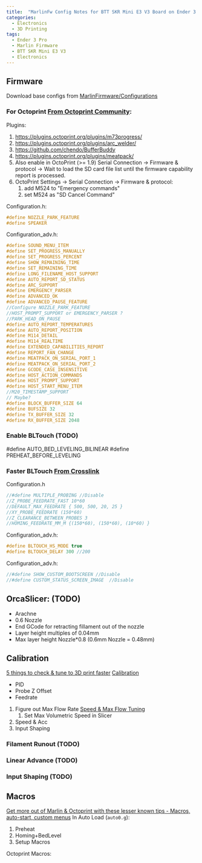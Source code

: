 ```yaml
---
title:  "MarlinFw Config Notes for BTT SKR Mini E3 V3 Board on Ender 3 Pro"
categories:
  - Electronics
  - 3D Printing
tags:
  - Ender 3 Pro
  - Marlin Firmware
  - BTT SKR Mini E3 V3
  - Electronics
---
```


## Firmware

Download base configs from [MarlinFirmware/Configurations](https://github.com/MarlinFirmware/Configurations/tree/bugfix-2.1.x/config/examples/Creality/Ender-3%20Pro/BigTreeTech%20SKR%20Mini%20E3%203.0)

### For Octoprint [From Octoprint Community](https://community.octoprint.org/t/a-list-of-recommended-marlin-features/39048):

Plugins:

1. https://plugins.octoprint.org/plugins/m73progress/
2. https://plugins.octoprint.org/plugins/arc_welder/
3. https://github.com/chendo/BufferBuddy
4. https://plugins.octoprint.org/plugins/meatpack/
5. Also enable in OctoPrint (>= 1.9) Serial Connection -> Firmware & protocol -> Wait to load the SD card file list until the firmware capability report is processed.
6. OctoPrint Settings -> Serial Connection -> Firmware & protocol:
    1. add M524 to "Emergency commands"
    2. set M524 as "SD Cancel Command"

Configuration.h:
```c
#define NOZZLE_PARK_FEATURE
#define SPEAKER
```
Configuration_adv.h:
```c
#define SOUND_MENU_ITEM
#define SET_PROGRESS_MANUALLY
#define SET_PROGRESS_PERCENT
#define SHOW_REMAINING_TIME
#define SET_REMAINING_TIME
#define LONG_FILENAME_HOST_SUPPORT
#define AUTO_REPORT_SD_STATUS
#define ARC_SUPPORT
#define EMERGENCY_PARSER
#define ADVANCED_OK
#define ADVANCED_PAUSE_FEATURE
//Configure NOZZLE_PARK_FEATURE
//HOST_PROMPT_SUPPORT or EMERGENCY_PARSER ?
//PARK_HEAD_ON_PAUSE 
#define AUTO_REPORT_TEMPERATURES
#define AUTO_REPORT_POSITION
#define M114_DETAIL
#define M114_REALTIME
#define EXTENDED_CAPABILITIES_REPORT
#define REPORT_FAN_CHANGE
#define MEATPACK_ON_SERIAL_PORT_1
#define MEATPACK_ON_SERIAL_PORT_2
#define GCODE_CASE_INSENSITIVE
#define HOST_ACTION_COMMANDS
#define HOST_PROMPT_SUPPORT
#define HOST_START_MENU_ITEM
//M20_TIMESTAMP_SUPPORT
// Maybe?
#define BLOCK_BUFFER_SIZE 64
#define BUFSIZE 32
#define TX_BUFFER_SIZE 32
#define RX_BUFFER_SIZE 2048
```

### Enable BLTouch (TODO)

#define AUTO_BED_LEVELING_BILINEAR
#define PREHEAT_BEFORE_LEVELING

### Faster BLTouch [From Crosslink](https://www.youtube.com/watch?v=PFuz8915GCs)

Configuration.h
```c
//#define MULTIPLE_PROBING //Disable
//Z_PROBE_FEEDRATE_FAST 10*60
//DEFAULT_MAX_FEEDRATE { 500, 500, 20, 25 }
//XY_PROBE_FEEDRATE (150*60)
//Z_CLEARANCE_BETWEEN_PROBES 3
//HOMING_FEEDRATE_MM_M {(150*60), (150*60), (10*60) }
```

Configuration_adv.h:
```c
#define BLTOUCH_HS_MODE true
#define BLTOUCH_DELAY 300 //200

```

Configuration_adv.h:

```c
//#define SHOW_CUSTOM_BOOTSCREEN //Disable
//#define CUSTOM_STATUS_SCREEN_IMAGE  //Disable
```


## OrcaSlicer: (TODO)

- Arachne
- 0.6 Nozzle
- End GCode for retracting fillament out of the nozzle
- Layer height multiples of 0.04mm
- Max layer height Nozzle*0.8 (0.6mm Nozzle = 0.48mm)
## Calibration

[5 things to check & tune to 3D print faster](https://www.youtube.com/watch?v=CAwYTkVKO3I)
[Calibration](https://teachingtechyt.github.io/calibration.html)

- PID
- Probe Z Offset
- Feedrate

1. Figure out Max Flow Rate [Speed & Max Flow Tuning](https://teachingtechyt.github.io/calibration.html#speed)
    1. Set Max Volumetric Speed in Slicer
1. Speed & Acc
2. Input Shaping


### Filament Runout (TODO)

### Linear Advance (TODO)

### Input Shaping (TODO)

## Macros

[Get more out of Marlin & Octoprint with these lesser known tips - Macros, auto-start, custom menus](https://www.youtube.com/watch?v=fpphvl5C2Cw)
In Auto Load (`auto0.g`):
1. Preheat
1. Homing+BedLevel
1. Setup Macros

Octoprint Macros:

